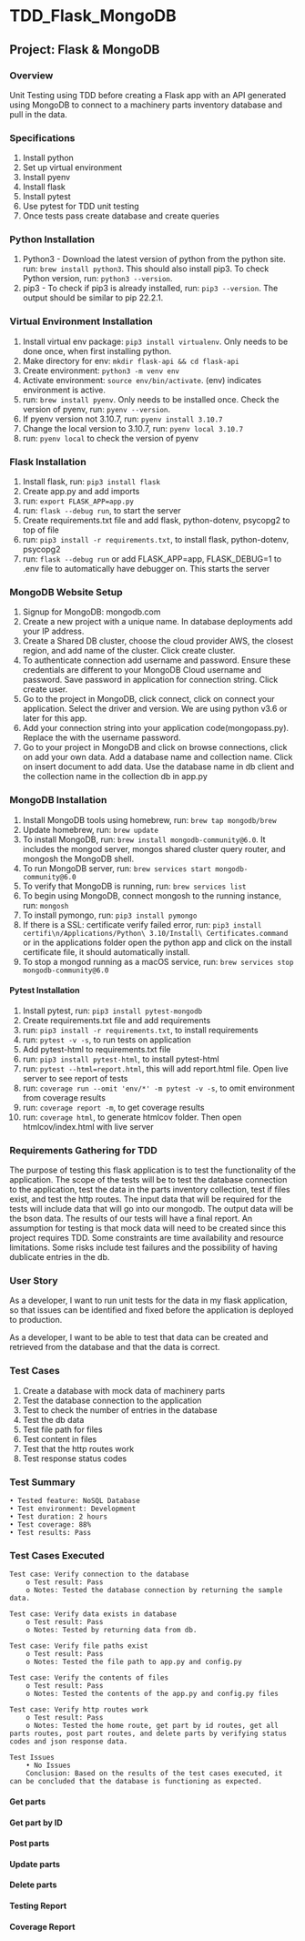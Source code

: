 # TDD_Flask_MongoDB

## Project: Flask & MongoDB

### Overview
Unit Testing using TDD before creating a Flask app with an API generated using MongoDB to connect to a machinery parts inventory database and pull in the data.

### Specifications
1. Install python
2. Set up virtual environment
3. Install pyenv
4. Install flask
5. Install pytest
6. Use pytest for TDD unit testing 
7. Once tests pass create database and create queries

### Python Installation 
1. Python3 - Download the latest version of python from the python site. run: ```brew install python3```. This should also install pip3. To check Python version, run: ```python3 --version```.
2. pip3 - To check if pip3 is already installed, run: ```pip3 --version```. The output should
be similar to pip 22.2.1.

### Virtual Environment Installation
1. Install virtual env package: ```pip3 install virtualenv```. Only needs to be done once, when first installing python.
2. Make directory for env: ```mkdir flask-api && cd flask-api```
3. Create environment: ```python3 -m venv env```
4. Activate environment: ```source env/bin/activate```. (env) indicates environment is active. 
5. run: ```brew install pyenv```. Only needs to be installed once. Check the version of pyenv, run: ```pyenv --version```.
6. If pyenv version not 3.10.7, run: ```pyenv install 3.10.7```
7. Change the local version to 3.10.7, run: ```pyenv local 3.10.7```
8. run: ```pyenv local``` to check the version of pyenv

### Flask Installation
1. Install flask, run: ```pip3 install flask```
2. Create app.py and add imports
3. run: ```export FLASK_APP=app.py```
4. run: ```flask --debug run```, to start the server
5. Create requirements.txt file and add flask, python-dotenv, psycopg2 to top of file
6. run: ```pip3 install -r requirements.txt```, to install flask, python-dotenv, psycopg2
7. run: ```flask --debug run``` or add FLASK_APP=app, FLASK_DEBUG=1 to .env file to automatically have debugger on. This starts the server

### MongoDB Website Setup
1. Signup for MongoDB: mongodb.com
2. Create a new project with a unique name. In database deployments add your IP address.
3. Create a Shared DB cluster, choose the cloud provider AWS, the closest region, and add name of the cluster. Click create cluster.
4. To authenticate connection add username and password. Ensure these credentials are different to your MongoDB Cloud username and password. Save password in application for connection string. Click create user. 
5. Go to the project in MongoDB, click connect, click on connect your application. Select the driver and version. We are using python v3.6 or later for this app.
6. Add your connection string into your application code(mongopass.py). Replace the <password> with the username password.
7. Go to your project in MongoDB and click on browse connections, click on add your own data. Add a database name and collection name. Click on insert document to add data. Use the database name in db client and the collection name in the collection db in app.py

### MongoDB Installation
1. Install MongoDB tools using homebrew, run: ```brew tap mongodb/brew```
2. Update homebrew, run: ```brew update```
3. To install MongoDB, run: ```brew install mongodb-community@6.0```. It includes the mongod server, mongos shared cluster query router, and mongosh the MongoDB shell.
4. To run MongoDB server, run: ```brew services start mongodb-community@6.0```
5. To verify that MongoDB is running, run: ```brew services list```
6. To begin using MongoDB, connect mongosh to the running instance, run: ```mongosh```
7. To install pymongo, run: ```pip3 install pymongo```
8. If there is a SSL: certificate verify failed error, run: ```pip3 install certifi\n/Applications/Python\ 3.10/Install\ Certificates.command``` or in the applications folder open the python app and click on the install certificate file, it should automatically install. 
9. To stop a mongod running as a macOS service, run: ```brew services stop mongodb-community@6.0```

#### Pytest Installation
1. Install pytest, run: ```pip3 install pytest-mongodb```
2. Create requirements.txt file and add requirements
3. run: ```pip3 install -r requirements.txt```, to install requirements
4. run: ```pytest -v -s```, to run tests on application
5. Add pytest-html to requirements.txt file
6. run: ```pip3 install pytest-html```, to install pytest-html
7. run: ```pytest --html=report.html```, this will add report.html file. Open live server to see report of tests
8. run: ```coverage run --omit 'env/*' -m pytest -v -s```, to omit environment from coverage results
9. run: ```coverage report -m```, to get coverage results
10. run: ```coverage html```, to generate htmlcov folder. Then open htmlcov/index.html with live server

### Requirements Gathering for TDD
The purpose of testing this flask application is to test the functionality of the application. The scope of the tests will be to test the database connection to the application, test the data in the parts inventory collection, test if files exist, and test the http routes. The input data that will be required for the tests will include data that will go into our mongodb. The output data will be the bson data. The results of our tests will have a final report. An assumption for testing is that mock data will need to be created since this project requires TDD. Some constraints are time availability and resource limitations. Some risks include test failures and the possibility of having dublicate entries in the db.

### User Story
As a developer, I want to run unit tests for the data in my flask application, so that issues can be identified and fixed before the application is deployed to production. 

As a developer, I want to be able to test that data can be created and retrieved from the database and that the data is correct. 

### Test Cases
1. Create a database with mock data of machinery parts
2. Test the database connection to the application  
3. Test to check the number of entries in the database 
4. Test the db data 
5. Test file path for files 
6. Test content in files
7. Test that the http routes work
8. Test response status codes 

### Test Summary
    • Tested feature: NoSQL Database
    • Test environment: Development
    • Test duration: 2 hours
    • Test coverage: 88%
    • Test results: Pass

### Test Cases Executed
```
Test case: Verify connection to the database
    o Test result: Pass
    o Notes: Tested the database connection by returning the sample data.

Test case: Verify data exists in database
    o Test result: Pass
    o Notes: Tested by returning data from db.

Test case: Verify file paths exist
    o Test result: Pass
    o Notes: Tested the file path to app.py and config.py

Test case: Verify the contents of files
    o Test result: Pass
    o Notes: Tested the contents of the app.py and config.py files 

Test case: Verify http routes work
    o Test result: Pass
    o Notes: Tested the home route, get part by id routes, get all parts routes, post part routes, and delete parts by verifying status codes and json response data.      
    
Test Issues
    • No Issues
    Conclusion: Based on the results of the test cases executed, it can be concluded that the database is functioning as expected. 
```    

#### Get parts


#### Get part by ID


#### Post parts


#### Update parts


#### Delete parts



#### Testing Report


#### Coverage Report






